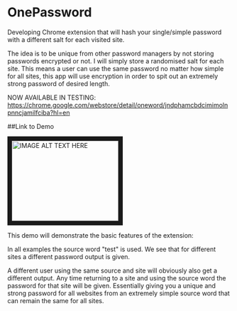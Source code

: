 # OnePassword
Developing Chrome extension that will hash your single/simple password with a different salt for each visited site.

The idea is to be unique from other  password managers by not storing passwords encrypted or not. I will simply store a randomised salt for each site.
This means a user can use the same password no matter how simple for all sites, this app will use encryption
in order to spit out an extremely strong password of desired length.


NOW AVAILABLE IN TESTING: https://chrome.google.com/webstore/detail/oneword/jndphamcbdcimimolnpnncjamilfciba?hl=en

##Link to Demo

<a href="http://www.youtube.com/watch?feature=player_embedded&v=YOIcNt7ufKE
" target="_blank"><img src="http://img.youtube.com/vi/YOIcNt7ufKE/0.jpg" 
alt="IMAGE ALT TEXT HERE" width="240" height="180" border="10" /></a>

 This demo will demonstrate the basic features of the extension:

 In all examples the source word "test" is used. We see that for different sites a different password output is given.
 
 A different user using the same source and site will obviously also get a different output.
Any time returning to a site and using the source word the password for that site will be given.
Essentially giving you a unique and strong password for all websites from an extremely simple source word that can remain the same for all sites.

